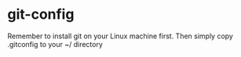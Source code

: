 # git-config
Remember to install git on your Linux machine first. Then simply copy .gitconfig to your ~/ directory
